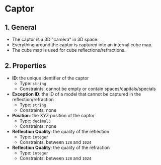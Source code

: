 # Captor

## 1. General

- The captor is a 3D "camera" in 3D space.
- Everything around the captor is captured into an internal cube map.
- The cube map is used for cube reflections/refractions.

## 2. Properties

- **ID**: the unique identifier of the captor
  - Type: `string`
  - Constraints: cannot be empty or contain spaces/capitals/specials
- **Exception ID**: the ID of a model that cannot be captured in the reflection/refraction
  - Type: `string`
  - Constraints: none
- **Position**: the XYZ position of the captor
  - Type: `decimal3`
  - Constraints: none
- **Reflection Quality**: the quality of the reflection
  - Type: `integer`
  - Constraints: between `128` and `1024`
- **Reflection Quality**: the quality of the refraction
  - Type: `integer`
  - Constraints: between `128` and `1024`
